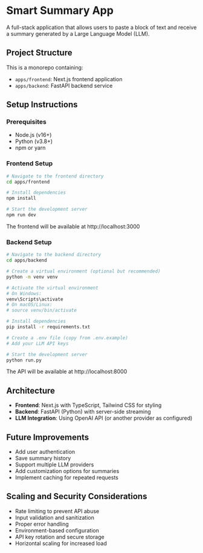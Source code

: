 # Smart Summary App

A full-stack application that allows users to paste a block of text and receive a summary generated by a Large Language Model (LLM).

## Project Structure

This is a monorepo containing:

- `apps/frontend`: Next.js frontend application
- `apps/backend`: FastAPI backend service

## Setup Instructions

### Prerequisites

- Node.js (v16+)
- Python (v3.8+)
- npm or yarn

### Frontend Setup

```bash
# Navigate to the frontend directory
cd apps/frontend

# Install dependencies
npm install

# Start the development server
npm run dev
```

The frontend will be available at http://localhost:3000

### Backend Setup

```bash
# Navigate to the backend directory
cd apps/backend

# Create a virtual environment (optional but recommended)
python -m venv venv

# Activate the virtual environment
# On Windows:
venv\Scripts\activate
# On macOS/Linux:
# source venv/bin/activate

# Install dependencies
pip install -r requirements.txt

# Create a .env file (copy from .env.example)
# Add your LLM API keys

# Start the development server
python run.py
```

The API will be available at http://localhost:8000

## Architecture

- **Frontend**: Next.js with TypeScript, Tailwind CSS for styling
- **Backend**: FastAPI (Python) with server-side streaming
- **LLM Integration**: Using OpenAI API (or another provider as configured)

## Future Improvements

- Add user authentication
- Save summary history
- Support multiple LLM providers
- Add customization options for summaries
- Implement caching for repeated requests

## Scaling and Security Considerations

- Rate limiting to prevent API abuse
- Input validation and sanitization
- Proper error handling
- Environment-based configuration
- API key rotation and secure storage
- Horizontal scaling for increased load 